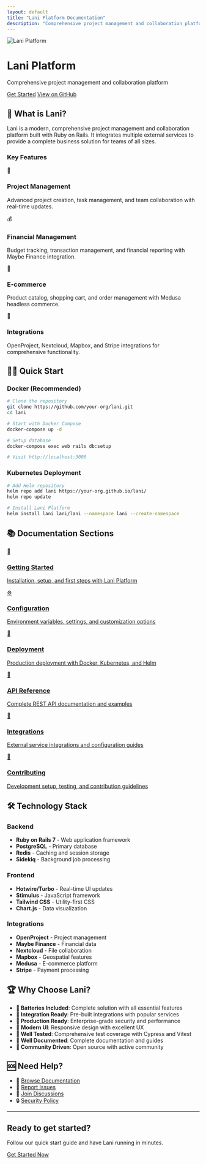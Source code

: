 ```yaml
---
layout: default
title: "Lani Platform Documentation"
description: "Comprehensive project management and collaboration platform"
---
```


<div class="hero">
  <div class="hero-content">
    <img src="assets/images/lani-logo.png" alt="Lani Platform" class="hero-logo">
    <h1>Lani Platform</h1>
    <p class="hero-subtitle">Comprehensive project management and collaboration platform</p>
    <div class="hero-buttons">
      <a href="getting-started/" class="btn btn-primary">Get Started</a>
      <a href="https://github.com/your-org/lani" class="btn btn-secondary">View on GitHub</a>
    </div>
  </div>
</div>

## 🚀 What is Lani?

Lani is a modern, comprehensive project management and collaboration platform built with Ruby on Rails. It integrates multiple external services to provide a complete business solution for teams of all sizes.

### Key Features

<div class="feature-grid">
  <div class="feature-card">
    <div class="feature-icon">🎯</div>
    <h3>Project Management</h3>
    <p>Advanced project creation, task management, and team collaboration with real-time updates.</p>
  </div>
  
  <div class="feature-card">
    <div class="feature-icon">💰</div>
    <h3>Financial Management</h3>
    <p>Budget tracking, transaction management, and financial reporting with Maybe Finance integration.</p>
  </div>
  
  <div class="feature-card">
    <div class="feature-icon">🛒</div>
    <h3>E-commerce</h3>
    <p>Product catalog, shopping cart, and order management with Medusa headless commerce.</p>
  </div>
  
  <div class="feature-card">
    <div class="feature-icon">🔗</div>
    <h3>Integrations</h3>
    <p>OpenProject, Nextcloud, Mapbox, and Stripe integrations for comprehensive functionality.</p>
  </div>
</div>

## 🏃‍♂️ Quick Start

### Docker (Recommended)

```bash
# Clone the repository
git clone https://github.com/your-org/lani.git
cd lani

# Start with Docker Compose
docker-compose up -d

# Setup database
docker-compose exec web rails db:setup

# Visit http://localhost:3000
```

### Kubernetes Deployment

```bash
# Add Helm repository
helm repo add lani https://your-org.github.io/lani/
helm repo update

# Install Lani Platform
helm install lani lani/lani --namespace lani --create-namespace
```

## 📚 Documentation Sections

<div class="docs-grid">
  <a href="getting-started/" class="docs-card">
    <div class="docs-icon">🏁</div>
    <h3>Getting Started</h3>
    <p>Installation, setup, and first steps with Lani Platform</p>
  </a>
  
  <a href="configuration/" class="docs-card">
    <div class="docs-icon">⚙️</div>
    <h3>Configuration</h3>
    <p>Environment variables, settings, and customization options</p>
  </a>
  
  <a href="deployment/" class="docs-card">
    <div class="docs-icon">🚀</div>
    <h3>Deployment</h3>
    <p>Production deployment with Docker, Kubernetes, and Helm</p>
  </a>
  
  <a href="api/" class="docs-card">
    <div class="docs-icon">🔌</div>
    <h3>API Reference</h3>
    <p>Complete REST API documentation and examples</p>
  </a>
  
  <a href="integrations/" class="docs-card">
    <div class="docs-icon">🔗</div>
    <h3>Integrations</h3>
    <p>External service integrations and configuration guides</p>
  </a>
  
  <a href="contributing/" class="docs-card">
    <div class="docs-icon">🤝</div>
    <h3>Contributing</h3>
    <p>Development setup, testing, and contribution guidelines</p>
  </a>
</div>

## 🛠️ Technology Stack

### Backend
- **Ruby on Rails 7** - Web application framework
- **PostgreSQL** - Primary database
- **Redis** - Caching and session storage
- **Sidekiq** - Background job processing

### Frontend
- **Hotwire/Turbo** - Real-time UI updates
- **Stimulus** - JavaScript framework
- **Tailwind CSS** - Utility-first CSS
- **Chart.js** - Data visualization

### Integrations
- **OpenProject** - Project management
- **Maybe Finance** - Financial data
- **Nextcloud** - File collaboration
- **Mapbox** - Geospatial features
- **Medusa** - E-commerce platform
- **Stripe** - Payment processing

## 🏆 Why Choose Lani?

- **🔋 Batteries Included**: Complete solution with all essential features
- **🔗 Integration Ready**: Pre-built integrations with popular services
- **🚀 Production Ready**: Enterprise-grade security and performance
- **📱 Modern UI**: Responsive design with excellent UX
- **🧪 Well Tested**: Comprehensive test coverage with Cypress and Vitest
- **📖 Well Documented**: Complete documentation and guides
- **🤝 Community Driven**: Open source with active community

## 🆘 Need Help?

- 📖 [Browse Documentation](getting-started/)
- 🐛 [Report Issues](https://github.com/your-org/lani/issues)
- 💬 [Join Discussions](https://github.com/your-org/lani/discussions)
- 🔒 [Security Policy](https://github.com/your-org/lani/security)

---

<div class="footer-cta">
  <h2>Ready to get started?</h2>
  <p>Follow our quick start guide and have Lani running in minutes.</p>
  <a href="getting-started/" class="btn btn-primary btn-large">Get Started Now</a>
</div>
